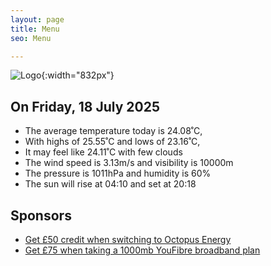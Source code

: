 ```yaml
---
layout: page
title: Menu
seo: Menu

---
```


![Logo](/images/logo.jpg){:width="832px"}

<!-- weather_marker starts -->
## On Friday, 18 July 2025

- The average temperature today is 24.08˚C,
- With highs of 25.55˚C and lows of 23.16˚C,
- It may feel like 24.11˚C with few clouds
- The wind speed is 3.13m/s and visibility is 10000m
- The pressure is 1011hPa and humidity is 60%
- The sun will rise at 04:10 and set at 20:18

<!-- weather_marker ends -->

## Sponsors

- [Get £50 credit when switching to Octopus Energy](https://bit.ly/3oD1nnS)
- [Get £75 when taking a 1000mb YouFibre broadband plan](https://aklam.io/91zWhU?)
